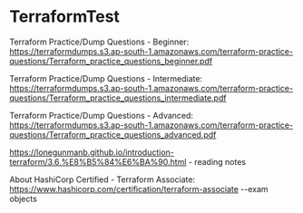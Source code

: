 # TerraformTest
Terraform Practice/Dump Questions - Beginner: https://terraformdumps.s3.ap-south-1.amazonaws.com/terraform-practice-questions/Terraform_practice_questions_beginner.pdf

Terraform Practice/Dump Questions - Intermediate: https://terraformdumps.s3.ap-south-1.amazonaws.com/terraform-practice-questions/Terraform_practice_questions_intermediate.pdf

Terraform Practice/Dump Questions - Advanced: https://terraformdumps.s3.ap-south-1.amazonaws.com/terraform-practice-questions/Terraform_practice_questions_advanced.pdf


https://lonegunmanb.github.io/introduction-terraform/3.6.%E8%B5%84%E6%BA%90.html - reading notes


About HashiCorp Certified - Terraform Associate: https://www.hashicorp.com/certification/terraform-associate --exam objects
